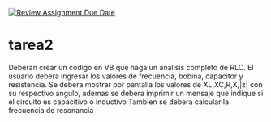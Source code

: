 [![Review Assignment Due Date](https://classroom.github.com/assets/deadline-readme-button-22041afd0340ce965d47ae6ef1cefeee28c7c493a6346c4f15d667ab976d596c.svg)](https://classroom.github.com/a/oQgT6JYT)
# tarea2
Deberan crear un codigo en VB que haga un analisis completo de RLC. El usuario debera ingresar los valores de frecuencia, bobina, capacitor y resistencia.
Se debera mostrar por pantalla los valores de XL,XC,R,X,|z| con su respectivo angulo, ademas se debera imprimir un mensaje que indique si el circuito es capacitivo o inductivo
Tambien se debera calcular la frecuencia de resonancia
